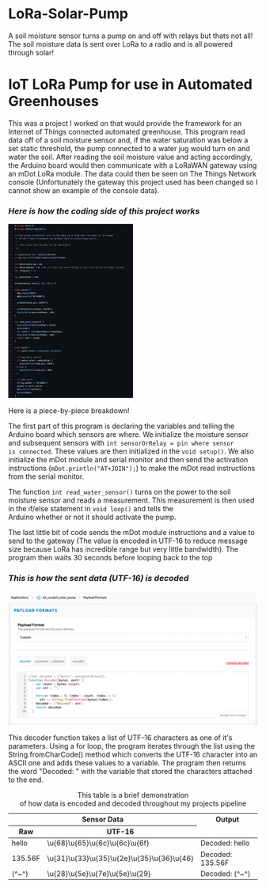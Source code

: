 # LoRa-Solar-Pump

<body>
A soil moisture sensor turns a pump on and off with relays but thats not all! The soil moisture data is sent over LoRa to a radio and is all powered through solar!
<div id="everythingelse">
			<h1>IoT LoRa Pump for use in Automated Greenhouses</h1>
			<p>This was a project I worked on that would provide the framework for an Internet of Things connected automated greenhouse. This program read data off of a soil moisture sensor and, if the water saturation was below a set static threshold, the pump connected to a water jug would turn on and water the soil. After reading the soil moisture value and acting accordingly, the Arduino board would then communicate with a LoRaWAN gateway using an mDot LoRa module. The data could then be seen on The Things Network console (Unfortunately the gateway this project used has been changed so I cannot show an example of the console data).</p>
			<div class="lorasection1">
				<h3><em>Here is how the coding side of this project works</em></h3>
				<img src="LoRa-Pump-Code-RESIZE.png" style="width: 50%; height: auto;">
				<p>Here is a piece-by-piece breakdown!</p>
				<p>The first part of this program is declaring the variables and telling the Arduino board which sensors are where. We initialize the moisture sensor and subsequent sensors with <code>int sensorOrRelay = pin where sensor <br>is connected</code>. These values are then initialized in the <code>void setup()</code>. We also initialize the mDot module and serial monitor and then send the activation instructions (<code>mDot.println("AT+JOIN");</code>) to make the mDot read instructions from the serial monitor.</p>
				<p>The function <code>int read_water_sensor()</code> turns on the power to the soil moisture sensor and reads a measurement. This measurement is then used in the if/else statement in <code>void loop()</code> and tells the <br>Arduino whether or not it should activate the pump.</p>
				<p>The last little bit of code sends the mDot module instructions and a value to send to the gateway (The value is encoded in UTF-16 to reduce message size because LoRa has incredible range but very little bandwidth). The program then waits 30 seconds before looping back to the top</p>
			</div>
			<h3><em>This is how the sent data (UTF-16) is decoded</em></h3>
			<img src="decoder-resize.png">
			<p>This decoder function takes a list of UTF-16 characters as one of it's parameters. Using a for loop, the program iterates through the list using the String.fromCharCode() method which converts the UTF-16 character into an ASCII one and adds these values to a variable. The program then returns the word "Decoded: " with the variable that stored the characters attached <br>to the end.</p>
			<table align="center">
				<caption>This table is a brief demonstration <br>of how data is encoded and decoded throughout my projects pipeline</caption>
				<thead>
					<tr>
						<th colspan="2">Sensor Data</th>
						<th>Output</th>
					</tr>
					<tr>
						<th>Raw</th>
						<th>UTF-16</th>
						<td></td>
					</tr>
				</thead>
				<tbody>
					<tr>
						<td>hello</td>
						<td>\u{68}\u{65}\u{6c}\u{6c}\u{6f}</td>
						<td>Decoded: hello</td>
					</tr>
					<tr>
						<td>135.56F</td>
						<td>\u{31}\u{33}\u{35}\u{2e}\u{35}\u{36}\u{46}</td>
						<td>Decoded: 135.56F</td>
					</tr>
					<tr>
						<td>(^~^)</td>
						<td>\u{28}\u{5e}\u{7e}\u{5e}\u{29}</td>
						<td>Decoded: (^~^)</td>
					</tr>
				</tbody>
			</table>
